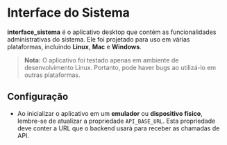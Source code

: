 # Interface do Sistema

**interface_sistema** é o aplicativo desktop que contém as funcionalidades administrativas do sistema. Ele foi projetado para uso em várias plataformas, incluindo **Linux**, **Mac** e **Windows**.

> **Nota:** O aplicativo foi testado apenas em ambiente de desenvolvimento Linux. Portanto, pode haver bugs ao utilizá-lo em outras plataformas.

## Configuração

- Ao inicializar o aplicativo em um **emulador** ou **dispositivo físico**, lembre-se de atualizar a propriedade `API_BASE_URL`. Esta propriedade deve conter a URL que o backend usará para receber as chamadas de API.

